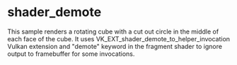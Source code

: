 # shader_demote

This sample renders a rotating cube with a cut out circle in the middle
of each face of the cube. It uses VK_EXT_shader_demote_to_helper_invocation
Vulkan extension and "demote" keyword in the fragment shader to ignore
output to framebuffer for some invocations.
